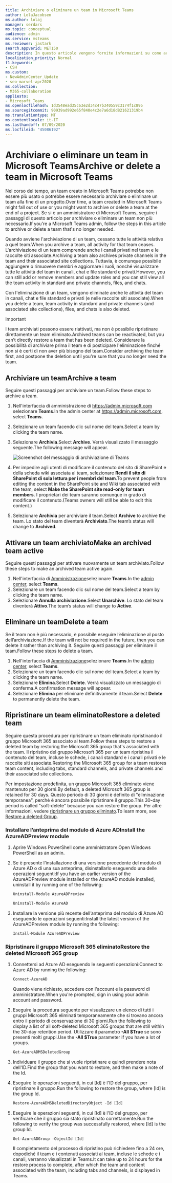 ```yaml
---
title: Archiviare o eliminare un team in Microsoft Teams
author: LolaJacobsen
ms.author: lolaj
manager: serdars
ms.topic: conceptual
audience: admin
ms.service: msteams
ms.reviewer: jastark
search.appverid: MET150
description: In questo articolo vengono fornite informazioni su come archiviare o eliminare definitivamente un team in Microsoft teams.
localization_priority: Normal
f1.keywords:
- CSH
ms.custom:
- NewAdminCenter_Update
- seo-marvel-apr2020
ms.collection:
- M365-collaboration
appliesto:
- Microsoft Teams
ms.openlocfilehash: 1d3548ead35c63e2d34c47b340559c3174f1c895
ms.sourcegitcommit: 90939ad992e65f840e4c2e7a6d18d821621319b4
ms.translationtype: MT
ms.contentlocale: it-IT
ms.lasthandoff: 07/09/2020
ms.locfileid: "45086192"
---
```

<a name="archive-or-delete-a-team-in-microsoft-teams"></a><span data-ttu-id="856d2-103">Archiviare o eliminare un team in Microsoft Teams</span><span class="sxs-lookup"><span data-stu-id="856d2-103">Archive or delete a team in Microsoft Teams</span></span>
===========================================

<span data-ttu-id="856d2-104">Nel corso del tempo, un team creato in Microsoft Teams potrebbe non essere più usato o potrebbe essere necessario archiviare o eliminare un team alla fine di un progetto.</span><span class="sxs-lookup"><span data-stu-id="856d2-104">Over time, a team created in Microsoft Teams might fall out of use or you might want to archive or delete a team at the end of a project.</span></span> <span data-ttu-id="856d2-105">Se si è un amministratore di Microsoft Teams, seguire i passaggi di questo articolo per archiviare o eliminare un team non più necessario.</span><span class="sxs-lookup"><span data-stu-id="856d2-105">If you're a Microsoft Teams admin, follow the steps in this article to archive or delete a team that's no longer needed.</span></span>

<span data-ttu-id="856d2-106">Quando avviene l'archiviazione di un team, cessano tutte le attività relative a quel team.</span><span class="sxs-lookup"><span data-stu-id="856d2-106">When you archive a team, all activity for that team ceases.</span></span> <span data-ttu-id="856d2-107">L'archiviazione di un team comprende anche i canali privati nel team e le raccolte siti associate.</span><span class="sxs-lookup"><span data-stu-id="856d2-107">Archiving a team also archives private channels in the team and their associated site collections.</span></span>  <span data-ttu-id="856d2-108">Tuttavia, è comunque possibile aggiungere o rimuovere membri e aggiornare i ruoli, nonché visualizzare tutte le attività del team in canali, chat e file standard e privati.</span><span class="sxs-lookup"><span data-stu-id="856d2-108">However, you can still add or remove members and update roles and you can still view all the team activity in standard and private channels, files, and chats.</span></span>

<span data-ttu-id="856d2-109">Con l'eliminazione di un team, vengono eliminate anche le attività del team in canali, chat e file standard e privati (e nelle raccolte siti associate).</span><span class="sxs-lookup"><span data-stu-id="856d2-109">When you delete a team, team activity in standard and private channels (and associated site collections), files, and chats is also deleted.</span></span>

> [!IMPORTANT]
> <span data-ttu-id="856d2-110">I team archiviati possono essere riattivati, ma non è possibile ripristinare direttamente un team eliminato.</span><span class="sxs-lookup"><span data-stu-id="856d2-110">Archived teams can be reactivated, but you can’t directly restore a team that has been deleted.</span></span> <span data-ttu-id="856d2-111">Considerare la possibilità di archiviare prima il team e di posticipare l'eliminazione finché non si è certi di non aver più bisogno del team.</span><span class="sxs-lookup"><span data-stu-id="856d2-111">Consider archiving the team first, and postpone the deletion until you're sure that you no longer need the team.</span></span>

## <a name="archive-a-team"></a><span data-ttu-id="856d2-112">Archiviare un team</span><span class="sxs-lookup"><span data-stu-id="856d2-112">Archive a team</span></span>

<span data-ttu-id="856d2-113">Seguire questi passaggi per archiviare un team.</span><span class="sxs-lookup"><span data-stu-id="856d2-113">Follow these steps to archive a team.</span></span>

1. <span data-ttu-id="856d2-114">Nell'interfaccia di amministrazione di <a href="https://go.microsoft.com/fwlink/p/?linkid=2024339" target="_blank">https://admin.microsoft.com</a> selezionare **Teams**.</span><span class="sxs-lookup"><span data-stu-id="856d2-114">In the admin center at <a href="https://go.microsoft.com/fwlink/p/?linkid=2024339" target="_blank">https://admin.microsoft.com</a>, select **Teams**.</span></span>
2. <span data-ttu-id="856d2-115">Selezionare un team facendo clic sul nome del team.</span><span class="sxs-lookup"><span data-stu-id="856d2-115">Select a team by clicking the team name.</span></span>
3. <span data-ttu-id="856d2-116">Selezionare **Archivia**.</span><span class="sxs-lookup"><span data-stu-id="856d2-116">Select **Archive**.</span></span> <span data-ttu-id="856d2-117">Verrà visualizzato il messaggio seguente.</span><span class="sxs-lookup"><span data-stu-id="856d2-117">The following message will appear.</span></span>

    ![Screenshot del messaggio di archiviazione di Teams](media/teams-archive-message.png)

4. <span data-ttu-id="856d2-119">Per impedire agli utenti di modificare il contenuto del sito di SharePoint e della scheda wiki associata al team, selezionare **Rendi il sito di SharePoint di sola lettura per i membri del team**.</span><span class="sxs-lookup"><span data-stu-id="856d2-119">To prevent people from editing the content in the SharePoint site and Wiki tab associated with the team, select **Make the SharePoint site read-only for team members**.</span></span> <span data-ttu-id="856d2-120">I proprietari dei team saranno comunque in grado di modificare il contenuto.</span><span class="sxs-lookup"><span data-stu-id="856d2-120">(Teams owners will still be able to edit this content.)</span></span>
5. <span data-ttu-id="856d2-121">Selezionare **Archivia** per archiviare il team.</span><span class="sxs-lookup"><span data-stu-id="856d2-121">Select **Archive** to archive the team.</span></span> <span data-ttu-id="856d2-122">Lo stato del team diventerà **Archiviato**.</span><span class="sxs-lookup"><span data-stu-id="856d2-122">The team’s status will change to **Archived**.</span></span>

## <a name="make-an-archived-team-active"></a><span data-ttu-id="856d2-123">Attivare un team archiviato</span><span class="sxs-lookup"><span data-stu-id="856d2-123">Make an archived team active</span></span>

<span data-ttu-id="856d2-124">Seguire questi passaggi per attivare nuovamente un team archiviato.</span><span class="sxs-lookup"><span data-stu-id="856d2-124">Follow these steps to make an archived team active again.</span></span>

1. <span data-ttu-id="856d2-125">Nell'interfaccia di <a href="https://go.microsoft.com/fwlink/p/?linkid=2024339" target="_blank">Amministrazione</a>selezionare **Teams**.</span><span class="sxs-lookup"><span data-stu-id="856d2-125">In the <a href="https://go.microsoft.com/fwlink/p/?linkid=2024339" target="_blank">admin center</a>, select **Teams**.</span></span>
2. <span data-ttu-id="856d2-126">Selezionare un team facendo clic sul nome del team.</span><span class="sxs-lookup"><span data-stu-id="856d2-126">Select a team by clicking the team name.</span></span>
3. <span data-ttu-id="856d2-127">Selezionare **Annulla archiviazione**.</span><span class="sxs-lookup"><span data-stu-id="856d2-127">Select **Unarchive**.</span></span> <span data-ttu-id="856d2-128">Lo stato del team diventerà **Attivo**.</span><span class="sxs-lookup"><span data-stu-id="856d2-128">The team’s status will change to **Active**.</span></span>

## <a name="delete-a-team"></a><span data-ttu-id="856d2-129">Eliminare un team</span><span class="sxs-lookup"><span data-stu-id="856d2-129">Delete a team</span></span>

<span data-ttu-id="856d2-130">Se il team non è più necessario, è possibile eseguire l’eliminazione al posto dell’archiviazione.</span><span class="sxs-lookup"><span data-stu-id="856d2-130">If the team will not be required in the future, then you can delete it rather than archiving it.</span></span> <span data-ttu-id="856d2-131">Seguire questi passaggi per eliminare il team.</span><span class="sxs-lookup"><span data-stu-id="856d2-131">Follow these steps to delete a team.</span></span>

1.  <span data-ttu-id="856d2-132">Nell'interfaccia di <a href="https://go.microsoft.com/fwlink/p/?linkid=2024339" target="_blank">Amministrazione</a>selezionare **Teams**.</span><span class="sxs-lookup"><span data-stu-id="856d2-132">In the <a href="https://go.microsoft.com/fwlink/p/?linkid=2024339" target="_blank">admin center</a>, select **Teams**.</span></span>
2.  <span data-ttu-id="856d2-133">Selezionare un team facendo clic sul nome del team.</span><span class="sxs-lookup"><span data-stu-id="856d2-133">Select a team by clicking the team name.</span></span>
3.  <span data-ttu-id="856d2-134">Selezionare **Elimina**.</span><span class="sxs-lookup"><span data-stu-id="856d2-134">Select **Delete**.</span></span> <span data-ttu-id="856d2-135">Verrà visualizzato un messaggio di conferma.</span><span class="sxs-lookup"><span data-stu-id="856d2-135">A confirmation message will appear.</span></span>
4.  <span data-ttu-id="856d2-136">Selezionare **Elimina** per eliminare definitivamente il team.</span><span class="sxs-lookup"><span data-stu-id="856d2-136">Select **Delete** to permanently delete the team.</span></span>

## <a name="restore-a-deleted-team"></a><span data-ttu-id="856d2-137">Ripristinare un team eliminato</span><span class="sxs-lookup"><span data-stu-id="856d2-137">Restore a deleted team</span></span>

<span data-ttu-id="856d2-138">Seguire questa procedura per ripristinare un team eliminato ripristinando il gruppo Microsoft 365 associato al team.</span><span class="sxs-lookup"><span data-stu-id="856d2-138">Follow these steps to restore a deleted team by restoring the Microsoft 365 group that's associated with the team.</span></span> <span data-ttu-id="856d2-139">Il ripristino del gruppo Microsoft 365 per un team ripristina il contenuto del team, incluse le schede, i canali standard e i canali privati e le raccolte siti associate.</span><span class="sxs-lookup"><span data-stu-id="856d2-139">Restoring the Microsoft 365 group for a team restores team content, including tabs, standard channels, and private channels and their associated site collections.</span></span>

<span data-ttu-id="856d2-140">Per impostazione predefinita, un gruppo Microsoft 365 eliminato viene mantenuto per 30 giorni.</span><span class="sxs-lookup"><span data-stu-id="856d2-140">By default, a deleted Microsoft 365 group is retained for 30 days.</span></span> <span data-ttu-id="856d2-141">Questo periodo di 30 giorni è definito di "eliminazione temporanea", perché è ancora possibile ripristinare il gruppo.</span><span class="sxs-lookup"><span data-stu-id="856d2-141">This 30-day period is called "soft-delete" because you can restore the group.</span></span> <span data-ttu-id="856d2-142">Per altre informazioni, vedere [ripristinare un gruppo eliminato](https://docs.microsoft.com/microsoft-365/admin/create-groups/restore-deleted-group).</span><span class="sxs-lookup"><span data-stu-id="856d2-142">To learn more, see [Restore a deleted Group](https://docs.microsoft.com/microsoft-365/admin/create-groups/restore-deleted-group).</span></span>

### <a name="install-the-azureadpreview-module"></a><span data-ttu-id="856d2-143">Installare l’anteprima del modulo di Azure AD</span><span class="sxs-lookup"><span data-stu-id="856d2-143">Install the AzureADPreview module</span></span>

1. <span data-ttu-id="856d2-144">Aprire Windows PowerShell come amministratore.</span><span class="sxs-lookup"><span data-stu-id="856d2-144">Open Windows PowerShell as an admin.</span></span>
2. <span data-ttu-id="856d2-145">Se è presente l’installazione di una versione precedente del modulo di Azure AD o di una sua anteprima, disinstallarlo eseguendo una delle operazioni seguenti:</span><span class="sxs-lookup"><span data-stu-id="856d2-145">If you have an earlier version of the AzureADPreview module installed or the AzureAD module installed, uninstall it by running one of the following:</span></span>

    ```PowerShell 
    Uninstall-Module AzureADPreview
    ```

    ```PowerShell
    Uninstall-Module AzureAD
    ```
3. <span data-ttu-id="856d2-146">Installare la versione più recente dell’anteprima del modulo di Azure AD eseguendo le operazioni seguenti:</span><span class="sxs-lookup"><span data-stu-id="856d2-146">Install the latest version of the AzureADPreview module by running the following:</span></span>

    ```PowerShell
    Install-Module AzureADPreview
    ```    

### <a name="restore-the-deleted-microsoft-365-group"></a><span data-ttu-id="856d2-147">Ripristinare il gruppo Microsoft 365 eliminato</span><span class="sxs-lookup"><span data-stu-id="856d2-147">Restore the deleted Microsoft 365 group</span></span>

1. <span data-ttu-id="856d2-148">Connettersi ad Azure AD eseguendo le seguenti operazioni:</span><span class="sxs-lookup"><span data-stu-id="856d2-148">Connect to Azure AD by running the following:</span></span>
    ```PowerShell
    Connect-AzureAD
    ```
    <span data-ttu-id="856d2-149">Quando viene richiesto, accedere con l'account e la password di amministratore.</span><span class="sxs-lookup"><span data-stu-id="856d2-149">When you're prompted, sign in using your admin account and password.</span></span>  
2. <span data-ttu-id="856d2-150">Eseguire la procedura seguente per visualizzare un elenco di tutti i gruppi Microsoft 365 eliminati temporaneamente che si trovano ancora entro il periodo di conservazione di 30 giorni.</span><span class="sxs-lookup"><span data-stu-id="856d2-150">Run the following to display a list of all soft-deleted Microsoft 365 groups that are still within the 30-day retention period.</span></span> <span data-ttu-id="856d2-151">Utilizzare il parametro **-All $True** se sono presenti molti gruppi.</span><span class="sxs-lookup"><span data-stu-id="856d2-151">Use the **-All $True** parameter if you have a lot of groups.</span></span>
    ```PowerShell
    Get-AzureADMSDeletedGroup
    ``` 
3. <span data-ttu-id="856d2-152">Individuare il gruppo che si vuole ripristinare e quindi prendere nota dell'ID.</span><span class="sxs-lookup"><span data-stu-id="856d2-152">Find the group that you want to restore, and then make a note of the Id.</span></span>
4. <span data-ttu-id="856d2-153">Eseguire le operazioni seguenti, in cui [Id] è l'ID del gruppo, per ripristinare il gruppo.</span><span class="sxs-lookup"><span data-stu-id="856d2-153">Run the following to restore the group, where [Id] is the group Id.</span></span>
    ```PowerShell
    Restore-AzureADMSDeletedDirectoryObject -Id [Id]
    ```
5.  <span data-ttu-id="856d2-154">Eseguire le operazioni seguenti, in cui [Id] è l'ID del gruppo, per verificare che il gruppo sia stato ripristinato correttamente.</span><span class="sxs-lookup"><span data-stu-id="856d2-154">Run the following to verify the group was successfully restored, where [Id] is the group Id.</span></span>
    ```PowerShell
    Get-AzureADGroup -ObjectId [Id]
    ```

    <span data-ttu-id="856d2-155">Il completamento del processo di ripristino può richiedere fino a 24 ore, dopodiché il team e i contenuti associati al team, incluse le schede e i canali, verranno visualizzati in Teams.</span><span class="sxs-lookup"><span data-stu-id="856d2-155">It can take up to 24 hours for the restore process to complete, after which the team and content associated with the team, including tabs and channels, is displayed in Teams.</span></span>
